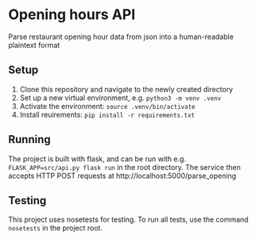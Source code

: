 # Opening hours API

Parse restaurant opening hour data from json into a human-readable plaintext format

## Setup

1. Clone this repository and navigate to the newly created directory
2. Set up a new virtual environment, e.g. `python3 -m venv .venv`
3. Activate the environment: `source .venv/bin/activate`
4. Install reuirements: `pip install -r requirements.txt`

## Running

The project is built with flask, and can be run with e.g. `FLASK_APP=src/api.py flask run` in the root directory. The service then accepts HTTP POST requests at http://localhost:5000/parse_opening

## Testing

This project uses nosetests for testing. To run all tests, use the command `nosetests` in the project root.